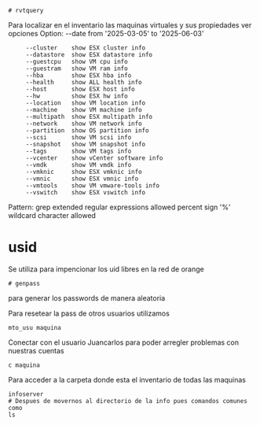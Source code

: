 ```
# rvtquery
```

Para localizar en el inventario las maquinas virtuales y sus propiedades ver opciones
Option:
         --date       from '2025-03-05' to '2025-06-03'

         --cluster    show ESX cluster info
         --datastore  show ESX datastore info
         --guestcpu   show VM cpu info
         --guestram   show VM ram info
         --hba        show ESX hba info
         --health     show ALL health info
         --host       show ESX host info
         --hw         show ESX hw info
         --location   show VM location info
         --machine    show VM machine info
         --multipath  show ESX multipath info
         --network    show VM network info
         --partition  show OS partition info
         --scsi       show VM scsi info
         --snapshot   show VM snapshot info
         --tags       show VM tags info
         --vcenter    show vCenter software info
         --vmdk       show VM vmdk info
         --vmknic     show ESX vmknic info
         --vmnic      show ESX vmnic info
         --vmtools    show VM vmware-tools info
         --vswitch    show ESX vswitch info

Pattern:
         grep extended regular expressions allowed
         percent sign '%' wildcard character allowed


# usid
Se utiliza para impencionar los  uid libres en la red de orange 
```
# genpass 
```
para generar los passwords de manera aleatoria

Para resetear la pass de otros usuarios utilizamos 
```
mto_usu maquina
```

Conectar con el usuario Juancarlos para poder arregler problemas con nuestras cuentas

```
c maquina
```

Para acceder a la carpeta donde esta el inventario de todas las maquinas 
```
infoserver
# Despues de movernos al directorio de la info pues comandos comunes como 
ls 
```

